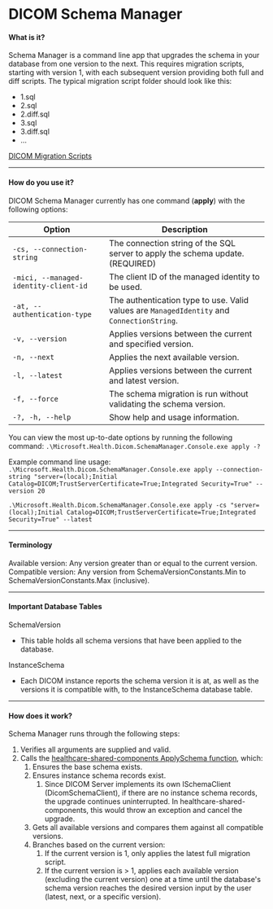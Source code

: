 # DICOM Schema Manager

#### What is it?
Schema Manager is a command line app that upgrades the schema in your database from one version to the next. This requires migration scripts, starting with version 1, with each subsequent version providing both full and diff scripts. The typical migration script folder should look like this:
- 1.sql
- 2.sql
- 2.diff.sql
- 3.sql
- 3.diff.sql
- ...

[DICOM Migration Scripts](https://github.com/microsoft/dicom-server/tree/main/src/Microsoft.Health.Dicom.SqlServer/Features/Schema/Migrations)

------------

#### How do you use it?
DICOM Schema Manager currently has one command (**apply**) with the following options:

| Option | Description |
| ------------ | ------------ |
| `-cs, --connection-string` | The connection string of the SQL server to apply the schema update. (REQUIRED) |
| `-mici, --managed-identity-client-id` | The client ID of the managed identity to be used. |
| `-at, --authentication-type` | The authentication type to use. Valid values are `ManagedIdentity` and `ConnectionString`. |
| `-v, --version` | Applies versions between the current and specified version. |
| `-n, --next` | Applies the next available version. |
| `-l, --latest` | Applies versions between the current and latest version. |
| `-f, --force` | The schema migration is run without validating the schema version. |
| `-?, -h, --help` | Show help and usage information. |

You can view the most up-to-date options by running the following command:
`.\Microsoft.Health.Dicom.SchemaManager.Console.exe apply -?`

Example command line usage:
`.\Microsoft.Health.Dicom.SchemaManager.Console.exe apply --connection-string "server=(local);Initial Catalog=DICOM;TrustServerCertificate=True;Integrated Security=True" --version 20`

`.\Microsoft.Health.Dicom.SchemaManager.Console.exe apply -cs "server=(local);Initial Catalog=DICOM;TrustServerCertificate=True;Integrated Security=True" --latest`

------------

#### Terminology
Available version: Any version greater than or equal to the current version.
Compatible version: Any version from SchemaVersionConstants.Min to SchemaVersionConstants.Max (inclusive).

------------

#### Important Database Tables
SchemaVersion
- This table holds all schema versions that have been applied to the database.

InstanceSchema
- Each DICOM instance reports the schema version it is at, as well as the versions it is compatible with, to the InstanceSchema database table.

------------

#### How does it work?

Schema Manager runs through the following steps:
1. Verifies all arguments are supplied and valid.
2. Calls the [healthcare-shared-components ApplySchema function](https://github.com/microsoft/healthcare-shared-components/blob/20506ffba19905abe882812a25d74866d1e1dcb0/src/Microsoft.Health.SqlServer/Features/Schema/Manager/SqlSchemaManager.cs#L53), which:
	1. Ensures the base schema exists.
	2. Ensures instance schema records exist.
		1. Since DICOM Server implements its own ISchemaClient (DicomSchemaClient), if there are no instance schema records, the upgrade continues uninterrupted. In healthcare-shared-components, this would throw an exception and cancel the upgrade.
	3. Gets all available versions and compares them against all compatible versions.
	4. Branches based on the current version:
		1. If the current version is 1, only applies the latest full migration script.
		2. If the current version is > 1, applies each available version (excluding the current version) one at a time until the database's schema version reaches the desired version input by the user (latest, next, or a specific version).
